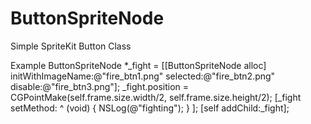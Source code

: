 # ButtonSpriteNode

Simple SpriteKit Button Class

Example
    ButtonSpriteNode *_fight = [[ButtonSpriteNode alloc] initWithImageName:@"fire_btn1.png" selected:@"fire_btn2.png" disable:@"fire_btn3.png"];
    _fight.position = CGPointMake(self.frame.size.width/2, self.frame.size.height/2);
    [_fight setMethod: ^ (void) {
        NSLog(@"fighting");
    } ];
    [self addChild:_fight];
    

